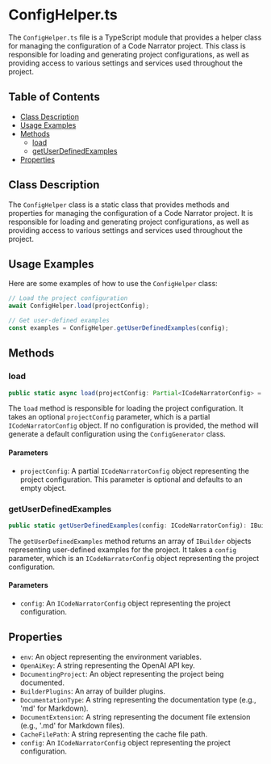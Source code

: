 # ConfigHelper.ts

The `ConfigHelper.ts` file is a TypeScript module that provides a helper class for managing the configuration of a Code Narrator project. This class is responsible for loading and generating project configurations, as well as providing access to various settings and services used throughout the project.

## Table of Contents

- [Class Description](#class-description)
- [Usage Examples](#usage-examples)
- [Methods](#methods)
  - [load](#load)
  - [getUserDefinedExamples](#getuserdefinedexamples)
- [Properties](#properties)

## Class Description

The `ConfigHelper` class is a static class that provides methods and properties for managing the configuration of a Code Narrator project. It is responsible for loading and generating project configurations, as well as providing access to various settings and services used throughout the project.

## Usage Examples

Here are some examples of how to use the `ConfigHelper` class:

```typescript
// Load the project configuration
await ConfigHelper.load(projectConfig);

// Get user-defined examples
const examples = ConfigHelper.getUserDefinedExamples(config);
```

## Methods

### load

```typescript
public static async load(projectConfig: Partial<ICodeNarratorConfig> = {}): Promise<void>
```

The `load` method is responsible for loading the project configuration. It takes an optional `projectConfig` parameter, which is a partial `ICodeNarratorConfig` object. If no configuration is provided, the method will generate a default configuration using the `ConfigGenerator` class.

#### Parameters

- `projectConfig`: A partial `ICodeNarratorConfig` object representing the project configuration. This parameter is optional and defaults to an empty object.

### getUserDefinedExamples

```typescript
public static getUserDefinedExamples(config: ICodeNarratorConfig): IBuilder[]
```

The `getUserDefinedExamples` method returns an array of `IBuilder` objects representing user-defined examples for the project. It takes a `config` parameter, which is an `ICodeNarratorConfig` object representing the project configuration.

#### Parameters

- `config`: An `ICodeNarratorConfig` object representing the project configuration.

## Properties

- `env`: An object representing the environment variables.
- `OpenAiKey`: A string representing the OpenAI API key.
- `DocumentingProject`: An object representing the project being documented.
- `BuilderPlugins`: An array of builder plugins.
- `DocumentationType`: A string representing the documentation type (e.g., 'md' for Markdown).
- `DocumentExtension`: A string representing the document file extension (e.g., '.md' for Markdown files).
- `CacheFilePath`: A string representing the cache file path.
- `config`: An `ICodeNarratorConfig` object representing the project configuration.
